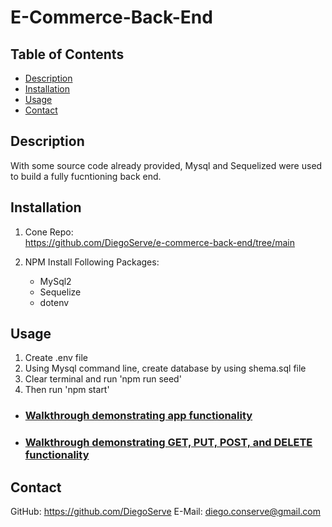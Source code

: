 # E-Commerce-Back-End

## Table of Contents

- [Description](#description)
- [Installation](#installation)
- [Usage](#usage)
- [Contact](#contact)

## Description

With some source code already provided, Mysql and Sequelized were used to build a fully fucntioning back end.

## Installation

1. Cone Repo:  
https://github.com/DiegoServe/e-commerce-back-end/tree/main

2. NPM Install Following Packages:
    - MySql2
    - Sequelize 
    - dotenv

## Usage

1. Create .env file
2. Using Mysql command line, create database by using shema.sql file
3. Clear terminal and run 'npm run seed'
4. Then run 'npm start'

- ### [Walkthrough demonstrating app functionality](https://drive.google.com/file/d/146MmxZx0oWCXdy9rV1g6obGzHaoYTrHt/view)

- ### [Walkthrough demonstrating GET, PUT, POST, and DELETE functionality](./assests/video/get%2C%20put%2C%20post%2C%20delete%20functionality.webm)

## Contact
GitHub: https://github.com/DiegoServe 
E-Mail: diego.conserve@gmail.com